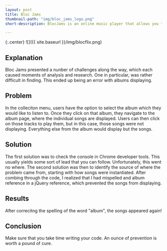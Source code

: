 ```yaml
---
layout: post
title: Bloc Jams
thumbnail-path: "img/bloc_jams_logo.png"
short-description: BlocJams is an online music player that allows you to stream music.

---
```


{:.center}
![]({{ site.baseurl }}/img/blocflix.png)

## Explanation

Bloc Jams presented a nunber of challenges along the way, which each caused moments of analysis and research. One in particular, was rather difficult in finding. This ended up being an error with albums displaying.

## Problem

In the colleciton menu, users have the option to select the album which they would like to listen to. Once they click on that album, they navigate to the album page, where the individual songs are displayed. Users can then click on those tracks to play them, but in this case, those songs were not displaying. Everything else from the album would display but the songs. 

## Solution

The first solution was to check the console in Chrome developer tools. This usually yields some sort of lead that you can follow. Unfortunately, this went no where. The second solution was then to identify the source of where the problem came from, starting with how songs were instantiated. After combing through the code, I realized that I had mispelled and album reference in a jQuery reference, which prevented the songs from displaying.

## Results

After correcitng the spelling of the word "album", the songs appeared again!

## Conclusion

Make sure that you take time writing your code. An ounce of prevention is worth a pound of cure. 